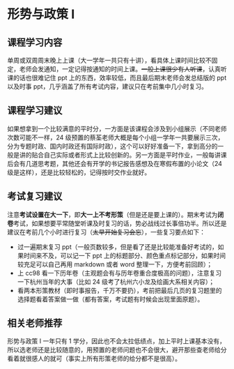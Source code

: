 # 形势与政策 Ⅰ

## 课程学习内容

单周或双周周末晚上上课（大一学年一共只有十讲），看具体上课时间比较不固定，老师会发通知，一定记得按通知的时间上课。~~一般上课很少有人听课~~，认真听课的话也很难记住 ppt 上的东西，效率较低，而且最后期末老师会发总结版的 ppt 以及时事 ppt，几乎涵盖了所有考试内容，建议只在考前集中几小时复习。

## 课程学习建议

如果想拿到一个比较满意的平时分，一方面是该课程会涉及到小组展示（不同老师次数可能不一样，24 级预置的蔡荃老师大概是每个小组一学年一共要展示三次，分为专题时政、国内时政还有国际时政），这个可以好好准备一下，拿到高分的一般是讲的贴合自己实际或者形式上比较创新的。另一方面是平时作业，一般每讲课后会有几道思考题，其他还会有开学的书记报告感想及在寒假布置的小论文（24 级是这样），还是比较轻松的，记得按时交作业就好。

## 考试复习建议

注意**考试设置在大一下**，即**大一上不考形策**（但是还是要上课的）。期末考试为**闭卷**考试，如果想要平常随堂听课及时复习的话，势必战线过长事倍功半。所以还是建议在考前几个小时进行复习（~~太早开始复习会忘~~），一些复习要点如下：

- 过一遍期末复习 ppt（一般页数较多，但是看了还是比较能准备好考试的，如果时间来不及，可以记一下 ppt 上的标题部分、颜色重点标记部分，如果时间较充足可以自己再用 markdown 或者 word 整理一下，方便考前回顾）；
- 上 cc98 看一下历年卷（主观题会有与历年卷重合度极高的问题），注意复习一下杭州当年的大事（比如 24 级考了杭州六小龙及绘画大系相关内容）；
- 看两本形策教材（即时事报告，千万不要扔），考前把最后几页的复习题里的选择题看着答案做一做（都有答案，考试题有时候会出现里面原题）。

## 相关老师推荐

形势与政策 Ⅰ 一年只有 1 学分，因此也不会太拉低绩点，加上平时上课基本没有，所以选老师还是比较随意的，用预置的老师问题也不会很大，避开那些查老师给分看着就很感人的就可（事实上所有形策老师的给分都不是很高）。
